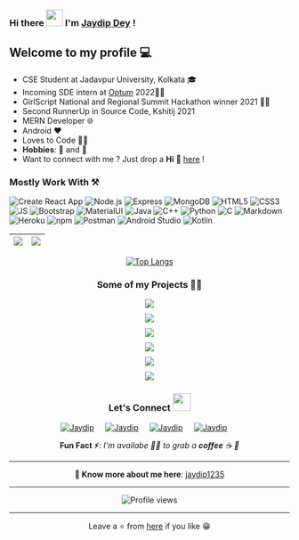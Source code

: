 ### Hi there <img src="https://raw.githubusercontent.com/MartinHeinz/MartinHeinz/master/wave.gif" width="30px"> I'm [Jaydip Dey](https://jaydipdey.herokuapp.com) !



## Welcome to my profile 💻
* CSE Student at Jadavpur University, Kolkata 🎓
* Incoming SDE intern at [Optum](https://www.linkedin.com/company/optum/)  2022👨‍💻
* GirlScript National and Regional Summit Hackathon winner 2021 👨‍💻
* Second RunnerUp in Source Code, Kshitij 2021
* MERN Developer 🌐
* Android ❤
* Loves to Code 👨‍💻
* **Hobbies**: 🎹 and 📔
* Want to connect with me ? Just drop a **Hi** 👋 [here](https://www.linkedin.com/in/jaydip-dey-8a90221b2/) ! 

### Mostly Work With ⚒

![Create React App](https://img.shields.io/static/v1?style=for-the-badge&message=React&color=222222&logo=Create+React+App&logoColor=09D3AC&label=)
![Node.js](https://img.shields.io/static/v1?style=for-the-badge&message=Node.js&color=339933&logo=Node.js&logoColor=FFFFFF&label=)
![Express](https://img.shields.io/static/v1?style=for-the-badge&message=Express&color=000000&logo=Express&logoColor=FFFFFF&label=)
![MongoDB](https://img.shields.io/static/v1?style=for-the-badge&message=MongoDB&color=47A248&logo=MongoDB&logoColor=FFFFFF&label=)
![HTML5](https://img.shields.io/badge/HTML5-E34F26?style=for-the-badge&logo=html5&logoColor=white)
![CSS3](https://img.shields.io/badge/CSS3-1572B6?style=for-the-badge&logo=css3&logoColor=white)
![JS](https://img.shields.io/badge/JavaScript-F7DF1E?style=for-the-badge&logo=javascript&logoColor=black)
![Bootstrap](https://img.shields.io/badge/Bootstrap-563D7C?style=for-the-badge&logo=bootstrap&logoColor=white)
![MaterialUI](https://img.shields.io/badge/Material--UI-0081CB?style=for-the-badge&logo=material-ui&logoColor=white)
![Java](https://img.shields.io/static/v1?style=for-the-badge&message=Java&color=007396&logo=Java&logoColor=FFFFFF&label=)
![C++](https://img.shields.io/static/v1?style=for-the-badge&message=C%2B%2B&color=00599C&logo=C%2B%2B&logoColor=FFFFFF&label=)
![Python](https://img.shields.io/static/v1?style=for-the-badge&message=Python&color=3776AB&logo=Python&logoColor=FFFFFF&label=)
![C](https://img.shields.io/static/v1?style=for-the-badge&message=C+Language&color=222222&logo=C&logoColor=A8B9CC&label=)
![Markdown](https://img.shields.io/badge/Markdown-000000?style=for-the-badge&logo=markdown&logoColor=white)
![Heroku](https://img.shields.io/badge/Heroku-430098?style=for-the-badge&logo=heroku&logoColor=white)
![npm](https://img.shields.io/static/v1?style=for-the-badge&message=npm&color=CB3837&logo=npm&logoColor=FFFFFF&label=)
![Postman](https://img.shields.io/badge/Postman-FF6C37?style=for-the-badge&logo=Postman&logoColor=white)
![Android Studio](https://img.shields.io/static/v1?style=for-the-badge&message=Android+Studio&color=222222&logo=Android+Studio&logoColor=3DDC84&label=)
![Kotlin](https://img.shields.io/static/v1?style=for-the-badge&message=Kotlin&color=7F52FF&logo=Kotlin&logoColor=FFFFFF&label=)

|<img src="https://github-readme-stats.vercel.app/api?username=jaydip1235&&show_icons=true&count_private=true&include_all_commits=true&&theme=tokyonight"/>|<img src="https://github-readme-streak-stats.herokuapp.com/?user=jaydip1235&&theme=tokyonight"/>|
|---|---|
<div align="center">

[![Top Langs](https://github-readme-stats.vercel.app/api/top-langs/?username=jaydip1235&layout=compact&theme=midnight-purple)](https://github.com/jaydip1235)
</div>
<div align="center">

### Some of my Projects 👨‍💻
</div>
<div align="center">
 <div style=" flex: 50%; /* or - flex: 0 50% - or - flex-basis: 50% - */
  /*demo*/
  margin-bottom: 10px;">

<img src="https://github-readme-stats.vercel.app/api/pin/?username=jaydip1235&repo=MediBoard&show_icons=true&theme=great-gatsby">
</div>
 <div style=" flex: 50%; /* or - flex: 0 50% - or - flex-basis: 50% - */
  /*demo*/
  margin-bottom: 10px;">

 <img src="https://github-readme-stats.vercel.app/api/pin/?username=jaydip1235&repo=hack4women&show_icons=true&theme=great-gatsby">
 </div>
  <div style=" flex: 50%; /* or - flex: 0 50% - or - flex-basis: 50% - */
  /*demo*/
  margin-bottom: 10px;">

  <img src="https://github-readme-stats.vercel.app/api/pin/?username=jaydip1235&repo=Dev-Room&show_icons=true&theme=great-gatsby"> 
  </div>
    <div style=" flex: 50%; /* or - flex: 0 50% - or - flex-basis: 50% - */
  /*demo*/
  margin-bottom: 10px;">

  <img src="https://github-readme-stats.vercel.app/api/pin/?username=jaydip1235&repo=Letter-Generator&show_icons=true&theme=great-gatsby"> 
  </div>
  <div style=" flex: 50%; /* or - flex: 0 50% - or - flex-basis: 50% - */
  /*demo*/
  margin-bottom: 10px;"> 

  <img src="https://github-readme-stats.vercel.app/api/pin/?username=jaydip1235&repo=Online-WhiteBoard&show_icons=true&theme=great-gatsby"> 
  </div> 
  <div style=" flex: 50%; /* or - flex: 0 50% - or - flex-basis: 50% - */
  /*demo*/
  margin-bottom: 10px;">

  <img src="https://github-readme-stats.vercel.app/api/pin/?username=jaydip1235&repo=Twitter_Clone&show_icons=true&theme=great-gatsby">
  </div>
</>

### Let's Connect <img src="https://raw.githubusercontent.com/ShahriarShafin/ShahriarShafin/main/Assets/handshake.gif" height="32px">

<div style="display:flex; justify-content:center;margin-bottom:10px">
 <a href="https://www.linkedin.com/in/jaydip-dey-8a90221b2/" target="_blank">
<img src=https://img.shields.io/badge/linkedin-%231E77B5.svg?&style=for-the-badge&logo=linkedin&logoColor=white alt=Jaydip Dey linkedin style="margin-right: 20px;" />
</a>
 
 <a href="https://github.com/jaydip1235" target="_blank">
<img src=https://img.shields.io/badge/GitHub-100000?style=for-the-badge&logo=github&logoColor=white alt=Jaydip Dey GitHub style="margin-right: 20px;" />
</a>


<a href="mailto:jaydipdey2807@gmail.com" target="_blank">
<img src=https://img.shields.io/badge/Gmail-D14836?style=for-the-badge&logo=gmail&logoColor=white" alt=Jaydip Dey gmail style="margin-right: 20px;" />
</a>

<a href="https://www.instagram.com/jaydipdey2807/" target="_blank">
<img src=https://img.shields.io/badge/Instagram-E4405F?style=for-the-badge&logo=instagram&logoColor=white alt=Jaydip Dey Instagram style="margin-right: 20px;" />
</a>         
</div>  


**Fun Fact ⚡**: _I'm availabe 🙋‍♂️ to grab a **coffee** ☕ 🙊_

---
**🔗 Know more about me here**: [jaydip1235](https://jaydipdey.herokuapp.com)

---
![Profile views](https://gpvc.arturio.dev/jaydip1235)

---
Leave a ⭐ from [here](https://github.com/jaydip1235/jaydip1235) if you like 😁